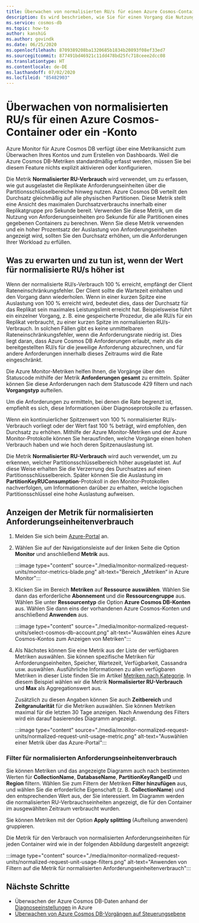 ```yaml
---
title: Überwachen von normalisierten RU/s für einen Azure Cosmos-Container oder ein -Konto
description: Es wird beschrieben, wie Sie für einen Vorgang die Nutzung der normalisierten Anforderungseinheiten in Azure Cosmos DB überwachen. Besitzer eines Azure Cosmos DB-Kontos können so ermitteln, für welche Vorgänge mehr Anforderungseinheiten verbraucht werden.
ms.service: cosmos-db
ms.topic: how-to
author: kanshiG
ms.author: govindk
ms.date: 06/25/2020
ms.openlocfilehash: 8709389208ba1320685b1834b20893f08ef33ed7
ms.sourcegitcommit: 877491bd46921c11dd478bd25fc718ceee2dcc08
ms.translationtype: HT
ms.contentlocale: de-DE
ms.lasthandoff: 07/02/2020
ms.locfileid: "85482903"
---
```

# <a name="how-to-monitor-normalized-rus-for-an-azure-cosmos-container-or-an-account"></a>Überwachen von normalisierten RU/s für einen Azure Cosmos-Container oder ein -Konto

Azure Monitor für Azure Cosmos DB verfügt über eine Metrikansicht zum Überwachen Ihres Kontos und zum Erstellen von Dashboards. Weil die Azure Cosmos DB-Metriken standardmäßig erfasst werden, müssen Sie bei diesem Feature nichts explizit aktivieren oder konfigurieren.

Die Metrik **Normalisierter RU-Verbrauch** wird verwendet, um zu erfassen, wie gut ausgelastet die Replikate Anforderungseinheiten über die Partitionsschlüsselbereiche hinweg nutzen. Azure Cosmos DB verteilt den Durchsatz gleichmäßig auf alle physischen Partitionen. Diese Metrik stellt eine Ansicht des maximalen Durchsatzverbrauchs innerhalb einer Replikatgruppe pro Sekunde bereit. Verwenden Sie diese Metrik, um die Nutzung von Anforderungseinheiten pro Sekunde für alle Partitionen eines gegebenen Containers zu berechnen. Wenn Sie diese Metrik verwenden und ein hoher Prozentsatz der Auslastung von Anforderungseinheiten angezeigt wird, sollten Sie den Durchsatz erhöhen, um die Anforderungen Ihrer Workload zu erfüllen.

## <a name="what-to-expect-and-do-when-normalized-rus-is-higher"></a>Was zu erwarten und zu tun ist, wenn der Wert für normalisierte RU/s höher ist

Wenn der normalisierte RU/s-Verbrauch 100 % erreicht, empfängt der Client Rateneinschränkungsfehler. Der Client sollte die Wartezeit einhalten und den Vorgang dann wiederholen. Wenn in einer kurzen Spitze eine Auslastung von 100 % erreicht wird, bedeutet dies, dass der Durchsatz für das Replikat sein maximales Leistungslimit erreicht hat. Beispielsweise führt ein einzelner Vorgang, z. B. eine gespeicherte Prozedur, die alle RU/s für ein Replikat verbraucht, zu einer kurzen Spitze im normalisierten RU/s-Verbrauch. In solchen Fällen gibt es keine unmittelbaren Rateneinschränkungsfehler, wenn die Anforderungsrate niedrig ist. Dies liegt daran, dass Azure Cosmos DB Anforderungen erlaubt, mehr als die bereitgestellten RU/s für die jeweilige Anforderung abzurechnen, und für andere Anforderungen innerhalb dieses Zeitraums wird die Rate eingeschränkt.

Die Azure Monitor-Metriken helfen Ihnen, die Vorgänge über den Statuscode mithilfe der Metrik **Anforderungen gesamt** zu ermitteln. Später können Sie diese Anforderungen nach dem Statuscode 429 filtern und nach **Vorgangstyp** aufteilen.

Um die Anforderungen zu ermitteln, bei denen die Rate begrenzt ist, empfiehlt es sich, diese Informationen über Diagnoseprotokolle zu erfassen.

Wenn ein kontinuierlicher Spitzenwert von 100 % normalisierter RU/s-Verbrauch vorliegt oder der Wert fast 100 % beträgt, wird empfohlen, den Durchsatz zu erhöhen. Mithilfe der Azure Monitor-Metriken und der Azure Monitor-Protokolle können Sie herausfinden, welche Vorgänge einen hohen Verbrauch haben und wie hoch deren Spitzenauslastung ist.

Die Metrik **Normalisierter RU-Verbrauch** wird auch verwendet, um zu erkennen, welcher Partitionsschlüsselbereich höher ausgelastet ist. Auf diese Weise erhalten Sie die Verzerrung des Durchsatzes auf einen Partitionsschlüsselbereich. Später können Sie die Auslastung im **PartitionKeyRUConsumption**-Protokoll in den Monitor-Protokollen nachverfolgen, um Informationen darüber zu erhalten, welche logischen Partitionsschlüssel eine hohe Auslastung aufweisen.

## <a name="view-the-normalized-request-unit-consumption-metric"></a>Anzeigen der Metrik für normalisierten Anforderungseinheitenverbrauch

1. Melden Sie sich beim [Azure-Portal](https://portal.azure.com/) an.

2. Wählen Sie auf der Navigationsleiste auf der linken Seite die Option **Monitor** und anschließend **Metrik** aus.

   :::image type="content" source="./media/monitor-normalized-request-units/monitor-metrics-blade.png" alt-text="Bereich „Metriken“ in Azure Monitor":::

3. Klicken Sie im Bereich **Metriken** auf **Ressource auswählen**. Wählen Sie dann das erforderliche **Abonnement** und die **Ressourcengruppe** aus. Wählen Sie unter **Ressourcentyp** die Option **Azure Cosmos DB-Konten** aus. Wählen Sie dann eins der vorhandenen Azure Cosmos-Konten und anschließend **Anwenden** aus.

   :::image type="content" source="./media/monitor-normalized-request-units/select-cosmos-db-account.png" alt-text="Auswählen eines Azure Cosmos-Kontos zum Anzeigen von Metriken":::

4. Als Nächstes können Sie eine Metrik aus der Liste der verfügbaren Metriken auswählen. Sie können spezifische Metriken für Anforderungseinheiten, Speicher, Wartezeit, Verfügbarkeit, Cassandra usw. auswählen. Ausführliche Informationen zu allen verfügbaren Metriken in dieser Liste finden Sie im Artikel [Metriken nach Kategorie](monitor-cosmos-db-reference.md). In diesem Beispiel wählen wir die Metrik **Normalisierter RU-Verbrauch** und **Max** als Aggregationswert aus.

   Zusätzlich zu diesen Angaben können Sie auch **Zeitbereich** und **Zeitgranularität** für die Metriken auswählen. Sie können Metriken maximal für die letzten 30 Tage anzeigen.  Nach Anwendung des Filters wird ein darauf basierendes Diagramm angezeigt.

   :::image type="content" source="./media/monitor-normalized-request-units/normalized-request-unit-usage-metric.png" alt-text="Auswählen einer Metrik über das Azure-Portal":::

### <a name="filters-for-normalized-request-unit-consumption"></a>Filter für normalisierten Anforderungseinheitenverbrauch

Sie können Metriken und das angezeigte Diagramm auch nach bestimmten Werten für **CollectionName**, **DatabaseName**, **PartitionKeyRangeID** und **Region** filtern. Wählen Sie zum Filtern der Metriken **Filter hinzufügen** aus, und wählen Sie die erforderliche Eigenschaft (z. B. **CollectionName**) und den entsprechenden Wert aus, der Sie interessiert. Im Diagramm werden die normalisierten RU-Verbrauchseinheiten angezeigt, die für den Container im ausgewählten Zeitraum verbraucht wurden.  

Sie können Metriken mit der Option **Apply splitting** (Aufteilung anwenden) gruppieren.  

Die Metrik für den Verbrauch von normalisierten Anforderungseinheiten für jeden Container wird wie in der folgenden Abbildung dargestellt angezeigt:

:::image type="content" source="./media/monitor-normalized-request-units/normalized-request-unit-usage-filters.png" alt-text="Anwenden von Filtern auf die Metrik für normalisierten Anforderungseinheitenverbrauch":::

## <a name="next-steps"></a>Nächste Schritte

* Überwachen der Azure Cosmos DB-Daten anhand der [Diagnoseeinstellungen](cosmosdb-monitor-resource-logs.md) in Azure
* [Überwachen von Azure Cosmos DB-Vorgängen auf Steuerungsebene](audit-control-plane-logs.md)
